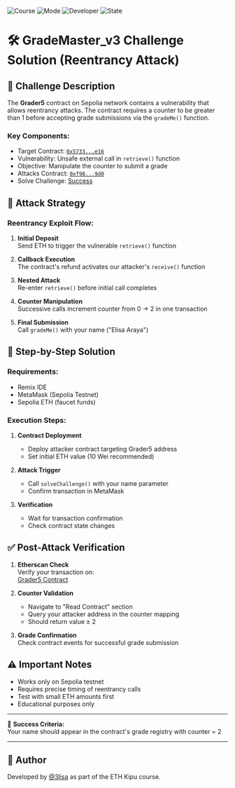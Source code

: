 ![Course](https://img.shields.io/badge/Course-ETH_Kipu-blue)
![Mode](https://img.shields.io/badge/Mode-Online-lightgrey)
![Developer](https://img.shields.io/badge/Developer-3lisa-purple)
![State](https://img.shields.io/badge/State-Active-brightgreen)

# 🛠️ GradeMaster_v3 Challenge Solution (Reentrancy Attack)

## 📝 Challenge Description  
The **Grader5** contract on Sepolia network contains a vulnerability that allows reentrancy attacks. The contract requires a counter to be greater than 1 before accepting grade submissions via the `gradeMe()` function.

### Key Components:
- Target Contract: [`0x5733...e16`](https://sepolia.etherscan.io/address/0x5733eE985e22eFF46F595376d79e31413b1A1e16)
- Vulnerability: Unsafe external call in `retrieve()` function
- Objective: Manipulate the counter to submit a grade
- Attacks Contract: [`0xf98...9d0`](https://sepolia.etherscan.io/address/0xf98bf56b0b7963c085553dcc6274591c448059d0)
- Solve Challenge: [Success](https://sepolia.etherscan.io/tx/0x9a3a72c01b6a655c8875a161b4ac3505481922941a20c1857918decb8eadfb1c)

## 🚀 Attack Strategy
### Reentrancy Exploit Flow:
1. **Initial Deposit**  
   Send ETH to trigger the vulnerable `retrieve()` function

2. **Callback Execution**  
   The contract's refund activates our attacker's `receive()` function

3. **Nested Attack**  
   Re-enter `retrieve()` before initial call completes

4. **Counter Manipulation**  
   Successive calls increment counter from 0 → 2 in one transaction

5. **Final Submission**  
   Call `gradeMe()` with your name ("Elisa Araya")

## 🧰 Step-by-Step Solution
### Requirements:
- Remix IDE
- MetaMask (Sepolia Testnet)
- Sepolia ETH (faucet funds)

### Execution Steps:
1. **Contract Deployment**
   - Deploy attacker contract targeting Grader5 address
   - Set initial ETH value (10 Wei recommended)

2. **Attack Trigger**
   - Call `solveChallenge()` with your name parameter
   - Confirm transaction in MetaMask

3. **Verification**
   - Wait for transaction confirmation
   - Check contract state changes

## ✅ Post-Attack Verification
1. **Etherscan Check**  
   Verify your transaction on:  
   [Grader5 Contract](https://sepolia.etherscan.io/address/0x5733eE985e22eFF46F595376d79e31413b1A1e16)

2. **Counter Validation**  
   - Navigate to "Read Contract" section  
   - Query your attacker address in the counter mapping  
   - Should return value ≥ 2

3. **Grade Confirmation**  
   Check contract events for successful grade submission

## ⚠️ Important Notes
- Works only on Sepolia testnet
- Requires precise timing of reentrancy calls
- Test with small ETH amounts first
- Educational purposes only

---

🎉 **Success Criteria:**  
Your name should appear in the contract's grade registry with counter = 2

---

## 🧠 Author

Developed by [@3lisa](https://github.com/mariaelisaaraya) as part of the ETH Kipu course.

